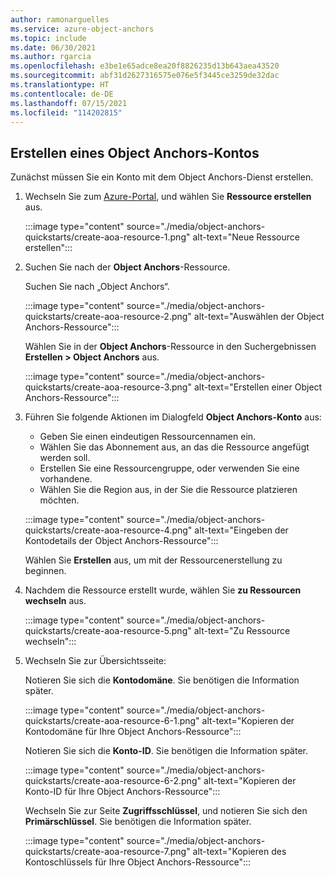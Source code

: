 ```yaml
---
author: ramonarguelles
ms.service: azure-object-anchors
ms.topic: include
ms.date: 06/30/2021
ms.author: rgarcia
ms.openlocfilehash: e3be1e65adce8ea20f8826235d13b643aea43520
ms.sourcegitcommit: abf31d2627316575e076e5f3445ce3259de32dac
ms.translationtype: HT
ms.contentlocale: de-DE
ms.lasthandoff: 07/15/2021
ms.locfileid: "114202815"
---
```

## <a name="create-an-object-anchors-account"></a>Erstellen eines Object Anchors-Kontos

Zunächst müssen Sie ein Konto mit dem Object Anchors-Dienst erstellen.

1. Wechseln Sie zum [Azure-Portal](https://portal.azure.com/), und wählen Sie **Ressource erstellen** aus.

   :::image type="content" source="./media/object-anchors-quickstarts/create-aoa-resource-1.png" alt-text="Neue Ressource erstellen":::

2. Suchen Sie nach der **Object Anchors**-Ressource.

   Suchen Sie nach „Object Anchors“.

   :::image type="content" source="./media/object-anchors-quickstarts/create-aoa-resource-2.png" alt-text="Auswählen der Object Anchors-Ressource":::

   Wählen Sie in der **Object Anchors**-Ressource in den Suchergebnissen **Erstellen > Object Anchors** aus.

   :::image type="content" source="./media/object-anchors-quickstarts/create-aoa-resource-3.png" alt-text="Erstellen einer Object Anchors-Ressource":::

3. Führen Sie folgende Aktionen im Dialogfeld **Object Anchors-Konto** aus:
    * Geben Sie einen eindeutigen Ressourcennamen ein.
    * Wählen Sie das Abonnement aus, an das die Ressource angefügt werden soll.
    * Erstellen Sie eine Ressourcengruppe, oder verwenden Sie eine vorhandene.
    * Wählen Sie die Region aus, in der Sie die Ressource platzieren möchten.

    :::image type="content" source="./media/object-anchors-quickstarts/create-aoa-resource-4.png" alt-text="Eingeben der Kontodetails der Object Anchors-Ressource":::

    Wählen Sie **Erstellen** aus, um mit der Ressourcenerstellung zu beginnen.

4. Nachdem die Ressource erstellt wurde, wählen Sie **zu Ressourcen wechseln** aus.

   :::image type="content" source="./media/object-anchors-quickstarts/create-aoa-resource-5.png" alt-text="Zu Ressource wechseln":::

5. Wechseln Sie zur Übersichtsseite:

   Notieren Sie sich die **Kontodomäne**. Sie benötigen die Information später.

   :::image type="content" source="./media/object-anchors-quickstarts/create-aoa-resource-6-1.png" alt-text="Kopieren der Kontodomäne für Ihre Object Anchors-Ressource":::

   Notieren Sie sich die **Konto-ID**. Sie benötigen die Information später.

   :::image type="content" source="./media/object-anchors-quickstarts/create-aoa-resource-6-2.png" alt-text="Kopieren der Konto-ID für Ihre Object Anchors-Ressource":::

   Wechseln Sie zur Seite **Zugriffsschlüssel**, und notieren Sie sich den **Primärschlüssel**. Sie benötigen die Information später.

   :::image type="content" source="./media/object-anchors-quickstarts/create-aoa-resource-7.png" alt-text="Kopieren des Kontoschlüssels für Ihre Object Anchors-Ressource":::
